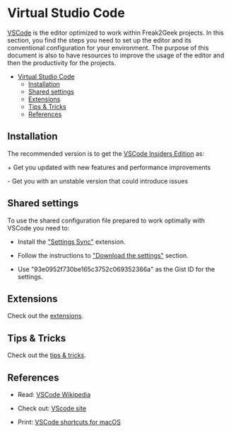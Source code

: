 # Virtual Studio Code

[VSCode](https://en.wikipedia.org/wiki/Visual_Studio_Code) is the editor optimized to work within Freak2Geek projects. In this section, you find the steps you need to set up the editor and its conventional configuration for your environment. The purpose of this document is also to have resources to improve the usage of the editor and then the productivity for the projects.

- [Virtual Studio Code](#virtual-studio-code)
    - [Installation](#installation)
    - [Shared settings](#shared-settings)
    - [Extensions](#extensions)
    - [Tips & Tricks](#tips--tricks)
    - [References](#references)

## Installation

The recommended version is to get the [VSCode Insiders Edition](https://code.visualstudio.com/insiders/) as:

\+ Get you updated with new features and performance improvements

\- Get you with an unstable version that could introduce issues

## Shared settings

To use the shared configuration file prepared to work optimally with VSCode you need to:

- Install the ["Settings Sync"](extensions.md#settings-sync) extension.

- Follow the instructions to ["Download the settings"](https://github.com/shanalikhan/code-settings-sync#download-your-settings) section.

- Use "93e0952f730be165c3752c069352366a" as the Gist ID for the settings.

## Extensions

Check out the [extensions](extensions.md).

## Tips & Tricks

Check out the [tips & tricks](tips-tricks.md).

## References

- Read: [VSCode Wikipedia](https://en.wikipedia.org/wiki/Visual_Studio_Code)

- Check out: [VScode site](https://code.visualstudio.com/)

- Print: [VSCode shortcuts for macOS](https://code.visualstudio.com/shortcuts/keyboard-shortcuts-macos.pdf)
